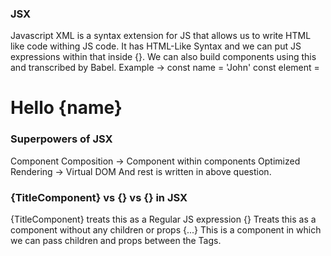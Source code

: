 ### JSX
Javascript XML is a syntax extension for JS that allows us to write HTML like code withing JS code. It has HTML-Like Syntax and we can put JS expressions within that inside {}. We can also build components using this and transcribed by Babel.
Example -> 
const name = 'John'
const element = <h1> Hello {name} </h1>

### Superpowers of JSX
Component Composition -> Component within components
Optimized Rendering -> Virtual DOM
And rest is written in above question.

### {TitleComponent} vs {<TitleComponent/>} vs {<TitleComponent></TitleComponent>} in JSX
{TitleComponent} treats this as a Regular JS expression
{<TitleComponent/>} Treats this as a component without any children or props
{<TitleComponent>...</TitleComponent>} This is a component in which we can pass children and props between the Tags.
